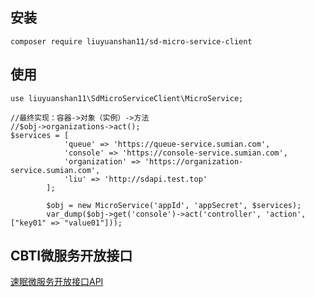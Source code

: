 ## 安装
```
composer require liuyuanshan11/sd-micro-service-client
```
## 使用
```
use liuyuanshan11\SdMicroServiceClient\MicroService;

//最终实现：容器->对象（实例）->方法
//$obj->organizations->act();
$services = [
            'queue' => 'https://queue-service.sumian.com',
            'console' => 'https://console-service.sumian.com',
            'organization' => 'https://organization-service.sumian.com',
            'liu' => 'http://sdapi.test.top'
        ];

        $obj = new MicroService('appId', 'appSecret', $services);
        var_dump($obj->get('console')->act('controller', 'action', ["key01" => "value01"]));
```
## CBTI微服务开放接口

[速眠微服务开放接口API](http://console-dev-apidoc.sumian.tech/apis/service-open-api)